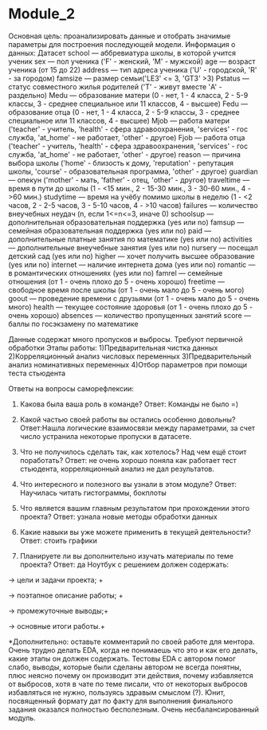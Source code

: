 # Module_2
Основная цель: проанализировать данные и отобрать значимые параметры для построения последующей модели.
Информация о данных: Датасет
school — аббревиатура школы, в которой учится ученик
sex — пол ученика ('F' - женский, 'M' - мужской)
age — возраст ученика (от 15 до 22)
address — тип адреса ученика ('U' - городской, 'R' - за городом)
famsize — размер семьи('LE3' <= 3, 'GT3' >3)
Pstatus — статус совместного жилья родителей ('T' - живут вместе 'A' - раздельно)
Medu — образование матери (0 - нет, 1 - 4 класса, 2 - 5-9 классы, 3 - среднее специальное или 11 классов, 4 - высшее)
Fedu — образование отца (0 - нет, 1 - 4 класса, 2 - 5-9 классы, 3 - среднее специальное или 11 классов, 4 - высшее)
Mjob — работа матери ('teacher' - учитель, 'health' - сфера здравоохранения, 'services' - гос служба, 'at_home' - не работает, 'other' - другое)
Fjob — работа отца ('teacher' - учитель, 'health' - сфера здравоохранения, 'services' - гос служба, 'at_home' - не работает, 'other' - другое)
reason — причина выбора школы ('home' - близость к дому, 'reputation' - репутация школы, 'course' - образовательная программа, 'other' - другое)
guardian — опекун ('mother' - мать, 'father' - отец, 'other' - другое)
traveltime — время в пути до школы (1 - <15 мин., 2 - 15-30 мин., 3 - 30-60 мин., 4 - >60 мин.)
studytime — время на учёбу помимо школы в неделю (1 - <2 часов, 2 - 2-5 часов, 3 - 5-10 часов, 4 - >10 часов)
failures — количество внеучебных неудач (n, если 1<=n<=3, иначе 0)
schoolsup — дополнительная образовательная поддержка (yes или no)
famsup — семейная образовательная поддержка (yes или no)
paid — дополнительные платные занятия по математике (yes или no)
activities — дополнительные внеучебные занятия (yes или no)
nursery — посещал детский сад (yes или no)
higher — хочет получить высшее образование (yes или no)
internet — наличие интернета дома (yes или no)
romantic — в романтических отношениях (yes или no)
famrel — семейные отношения (от 1 - очень плохо до 5 - очень хорошо)
freetime — свободное время после школы (от 1 - очень мало до 5 - очень мого)
goout — проведение времени с друзьями (от 1 - очень мало до 5 - очень много)
health — текущее состояние здоровья (от 1 - очень плохо до 5 - очень хорошо)
absences — количество пропущенных занятий
score — баллы по госэкзамену по математике

Данные содержат много пропусков и выбросы. Требуют первичной обработки
Этапы работы:
1)Предварительная чистка данных
2)Корреляционный анализ числовых переменных
3)Предварительный анализ номинативных переменных
4)Отбор параметров при помощи теста стьюдента


Ответы на вопросы саморефлексии:

1. Какова была ваша роль в команде? 
Ответ: Команды не было =)

2. Какой частью своей работы вы остались особенно довольны?
Ответ:Нашла логические взаимосвязи между параметрами, за счет число устранила некоторые пропуски в датасете.

3. Что не получилось сделать так, как хотелось? Над чем ещё стоит поработать?
Ответ: не очень хорошо поняла как работает тест стьюдента, корреляционный анализ не дал результатов.

4. Что интересного и полезного вы узнали в этом модуле?
Ответ: Научилась читать гистограммы, бокплоты
5. Что является вашим главным результатом при прохождении этого проекта?
Ответ: узнала новые методы обработки данных

6. Какие навыки вы уже можете применить в текущей деятельности?
Ответ: стоить графики

7. Планируете ли вы дополнительно изучать материалы по теме проекта?
Ответ: да
Ноутбук с решением должен содержать:

→ цели и задачи проекта; +

→ поэтапное описание работы; +

→ промежуточные выводы;+

→ основные итоги работы.+

*Дополнительно: оставьте комментарий по своей работе для ментора.
Очень трудно делать EDA, когда не понимаешь что это и как его делать, какие этапы он должен содержать.
Тестовы EDA с автором помог слабо, выводы, которые были сделаны автором не всегда понятны, плюс неясно почему он производит эти действия, почему избавляется от выбросов, хотя в чате
по теме писали, что от некоторых выбросов избавляться не нужно, пользуясь здравым смыслом (?). Юнит, посвященный формату дат по факту для выполнения финального задания оказался полностью бесполезным.
Очень несбалансированный модуль.
